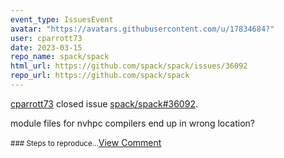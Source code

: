 ```yaml
---
event_type: IssuesEvent
avatar: "https://avatars.githubusercontent.com/u/17834684?"
user: cparrott73
date: 2023-03-15
repo_name: spack/spack
html_url: https://github.com/spack/spack/issues/36092
repo_url: https://github.com/spack/spack
---
```


<a href='https://github.com/cparrott73' target='_blank'>cparrott73</a> closed issue <a href='https://github.com/spack/spack/issues/36092' target='_blank'>spack/spack#36092</a>.

<p>module files for nvhpc compilers end up in wrong location?</p><small>### Steps to reproduce...</small><a href='https://github.com/spack/spack/issues/36092' target='_blank'>View Comment</a>